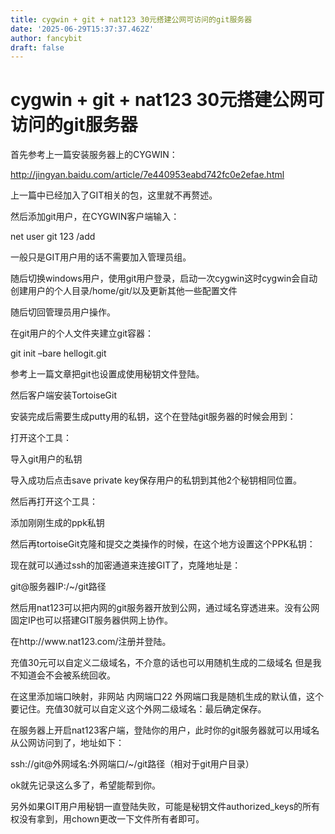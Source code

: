 ```yaml
---
title: cygwin + git + nat123 30元搭建公网可访问的git服务器
date: '2025-06-29T15:37:37.462Z'
author: fancybit
draft: false
---
```

<div class="header"><h1 class="single-title animate__animated animate__pulse animate__faster">cygwin + git + nat123 30元搭建公网可访问的git服务器</h1></div>

<div class="content" id="content"><p>首先参考上一篇安装服务器上的CYGWIN：</p><p><a href="http://jingyan.baidu.com/article/7e440953eabd742fc0e2efae.html" target="_blank" rel="external nofollow noopener noreferrer">http://jingyan.baidu.com/article/7e440953eabd742fc0e2efae.html</a></p><p>上一篇中已经加入了GIT相关的包，这里就不再赘述。</p><p>然后添加git用户，在CYGWIN客户端输入：</p><p>net user git 123 /add</p><p>一般只是GIT用户用的话不需要加入管理员组。</p><p>随后切换windows用户，使用git用户登录，启动一次cygwin这时cygwin会自动创建用户的个人目录/home/git/以及更新其他一些配置文件</p><p>随后切回管理员用户操作。</p><p>在git用户的个人文件夹建立git容器：</p><p>git init –bare hellogit.git</p><p>参考上一篇文章把git也设置成使用秘钥文件登陆。</p><p>然后客户端安装TortoiseGit</p><p>安装完成后需要生成putty用的私钥，这个在登陆git服务器的时候会用到：</p><p>打开这个工具：</p><!-- raw HTML omitted --><p>导入git用户的私钥</p><p>导入成功后点击save private key保存用户的私钥到其他2个秘钥相同位置。</p><p>然后再打开这个工具：</p><!-- raw HTML omitted --><p>添加刚刚生成的ppk私钥</p><p>然后再tortoiseGit克隆和提交之类操作的时候，在这个地方设置这个PPK私钥：</p><!-- raw HTML omitted --><p>现在就可以通过ssh的加密通道来连接GIT了，克隆地址是：</p><p>git@服务器IP:/~/git路径</p><p>然后用nat123可以把内网的git服务器开放到公网，通过域名穿透进来。没有公网固定IP也可以搭建GIT服务器供网上协作。</p><p></p><p>在http://www.nat123.com/注册并登陆。</p><p>充值30元可以自定义二级域名，不介意的话也可以用随机生成的二级域名 但是我不知道会不会被系统回收。</p><p>在这里添加端口映射，非网站 内网端口22 外网端口我是随机生成的默认值，这个要记住。充值30就可以自定义这个外网二级域名：最后确定保存。</p><!-- raw HTML omitted --><p>在服务器上开启nat123客户端，登陆你的用户，此时你的git服务器就可以用域名从公网访问到了，地址如下：</p><p>ssh://git@外网域名:外网端口/~/git路径（相对于git用户目录）</p><p>ok就先记录这么多了，希望能帮到你。</p><p></p><p>另外如果GIT用户用秘钥一直登陆失败，可能是秘钥文件authorized_keys的所有权没有拿到，用chown更改一下文件所有者即可。</p><!-- raw HTML omitted --></div>

